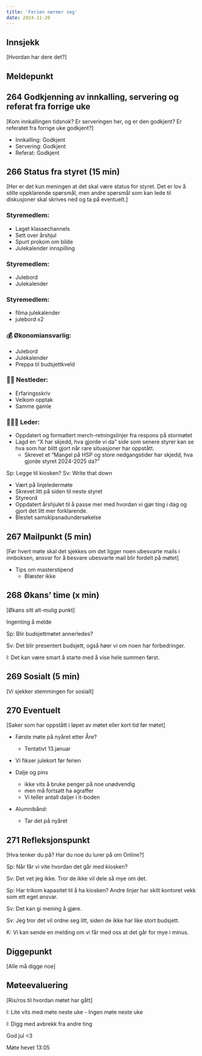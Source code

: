 ```yaml
---
title: 'Ferien nærmer seg'
date: 2024-11-20
---
```


## Innsjekk

[Hvordan har dere det?]

## Meldepunkt

## 264 Godkjenning av innkalling, servering og referat fra forrige uke

[Kom innkallingen tidsnok? Er serveringen her, og er den godkjent? Er referatet fra forrige uke godkjent?]

- Innkalling: Godkjent
- Servering: Godkjent
- Referat: Godkjent

## 266 Status fra styret (15 min)

[Her er det kun meningen at det skal være status for styret. Det er lov å stille oppklarende spørsmål, men andre spørsmål som kan lede til diskusjoner skal skrives ned og ta på eventuelt.]

### **Styremedlem**:
- Laget klassechannels
- Sett over årshjul 
- Spurt prokom om bilde
- Julekalender innspilling

### **Styremedlem**:
- Julebord
- Julekalender

### **Styremedlem**:
- filma julekalender
- julebord x2

### **💰** Økonomiansvarlig:
- Julebord
- Julekalender
- Preppa til budsjettkveld 

### 👨🏼 Nestleder:
- Erfaringsskriv 
- Velkom opptak
- Samme gamle

### 🧔🏼‍♂️ Leder:

- Oppdatert og formattert merch-retningslinjer fra respons på stormøtet
- Lagd en “X har skjedd, hva gjorde vi da” side som senere styrer kan se hva som har blitt gjort når rare situasjoner har oppstått.
    - Skrevet et “Mangel på HSP og store nedgangstider har skjedd, hva gjorde styret 2024-2025 da?”

Sp: Legge til kiosken? 
Sv: Write that down
- Vært på linjeledermøte
- Skrevet litt på siden til neste styret
- Styreord
- Oppdatert årshjulet til å passe mer med hvordan vi gjør ting i dag og gjort det litt mer forklarende.
- Blestet samskipsnadundersøkelse

## 267 Mailpunkt (5 min)

[Før hvert møte skal det sjekkes om det ligger noen ubesvarte mails i innboksen, ansvar for å besvare ubesvarte mail blir fordelt på møtet]

- Tips om masterstipend 
    - Blæster ikke 

## 268 Økans’ time (x min)

[Økans sitt alt-mulig punkt]

Ingenting å melde 

Sp: Blir budsjettmøtet annerledes? 

Sv: Det blir presentert budsjett, også høer vi om noen har forbedringer. 

I: Det kan være smart å starte med å vise hele summen først. 


## 269 Sosialt (5 min)

[Vi sjekker stemmingen for sosialt]

## 270 Eventuelt

[Saker som har oppstått i løpet av møtet eller kort tid før møtet]

- Første møte på nyåret etter Åre?
    - Tentativt 13.januar

- Vi fikser julekort før ferien

- Dalje og pins 
    - ikke vits å bruke penger på noe unødvendig
    - men må fortsatt ha agraffer
    - Vi teller antall daljer i it-boden 

- Alumnibånd: 
    - Tar det på nyåret 


## 271 Refleksjonspunkt

[Hva tenker du på? Har du noe du lurer på om Online?]

Sp: Når får vi vite hvordan det går med kiosken? 

Sv: Det vet jeg ikke. Tror de ikke vil dele så mye om det. 

Sp: Har trikom kapasitet til å ha kiosken? Andre linjer har skilt kontoret vekk som ett eget ansvar. 


Sv: Det kan gi mening å gjøre. 

Sv: Jeg tror det vil ordne seg litt, siden de ikke har like stort budsjett. 

K: Vi kan sende en melding om vi får med oss at det går for mye i minus. 

## Diggepunkt

[Alle må digge noe]

## Møteevaluering

[Ris/ros til hvordan møtet har gått]

I: Lite vits med møte neste uke
    - Ingen møte neste uke

I: Digg med avbrekk fra andre ting

God jul <3

Møte hevet 13:05

